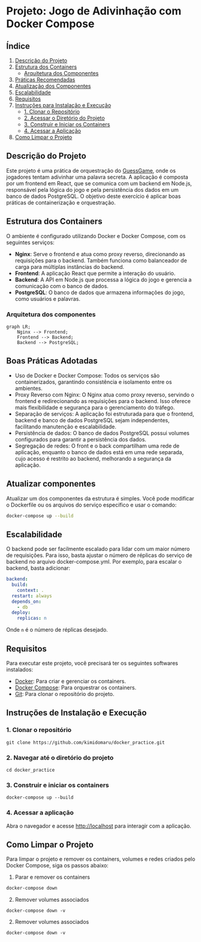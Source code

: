 # Projeto: Jogo de Adivinhação com Docker Compose

## Índice
1. [Descrição do Projeto](#descrição-do-projeto)
2. [Estrutura dos Containers](#estrutura-dos-containers)
    - [Arquitetura dos Componentes](#arquitetura-dos-componentes)
3. [Práticas Recomendadas](#práticas-recomendadas)
4. [Atualização dos Componentes](#atualização-dos-componentes)
5. [Escalabilidade](#escalabilidade)
6. [Requisitos](#requisitos)
7. [Instruções para Instalação e Execução](#instruções-para-instalação-e-execução)
    - [1. Clonar o Repositório](#1-clonar-o-repositório)
    - [2. Acessar o Diretório do Projeto](#2-acessar-o-diretório-do-projeto)
    - [3. Construir e Iniciar os Containers](#3-construir-e-iniciar-os-containers)
    - [4. Acessar a Aplicação](#4-acessar-a-aplicação)
8. [Como Limpar o Projeto](#como-limpar-o-projeto)

## Descrição do Projeto

Este projeto é uma prática de orquestração do [GuessGame](https://github.com/fams/guess_game), onde os jogadores tentam adivinhar uma palavra secreta. A aplicação é composta por um frontend em React, que se comunica com um backend em Node.js, responsável pela lógica do jogo e pela persistência dos dados em um banco de dados PostgreSQL. O objetivo deste exercício é aplicar boas práticas de containerização e orquestração.

## Estrutura dos Containers

O ambiente é configurado utilizando Docker e Docker Compose, com os seguintes serviços:

- **Nginx**: Serve o frontend e atua como proxy reverso, direcionando as requisições para o backend. Também funciona como balanceador de carga para múltiplas instâncias do backend.
- **Frontend**: A aplicação React que permite a interação do usuário.
- **Backend**: A API em Node.js que processa a lógica do jogo e gerencia a comunicação com o banco de dados.
- **PostgreSQL**: O banco de dados que armazena informações do jogo, como usuários e palavras.

### Arquitetura dos componentes

```mermaid
graph LR;
    Nginx --> Frontend;
    Frontend --> Backend;
    Backend --> PostgreSQL;
```

## Boas Práticas Adotadas
- Uso de Docker e Docker Compose: Todos os serviços são containerizados, garantindo consistência e isolamento entre os ambientes.
- Proxy Reverso com Nginx: O Nginx atua como proxy reverso, servindo o frontend e redirecionando as requisições para o backend. Isso oferece mais flexibilidade e segurança para o gerenciamento do tráfego.
- Separação de serviços: A aplicação foi estruturada para que o frontend, backend e banco de dados PostgreSQL sejam independentes, facilitando manutenção e escalabilidade.
- Persistência de dados: O banco de dados PostgreSQL possui volumes configurados para garantir a persistência dos dados.
- Segregação de redes: O front e o back compartilham uma rede de aplicação, enquanto o banco de dados está em uma rede separada, cujo acesso é restrito ao backend, melhorando a segurança da aplicação.

## Atualizar componentes

Atualizar um dos componentes da estrutura é simples. Você pode modificar o Dockerfile ou os arquivos do serviço específico e usar o comando:

```bash
docker-compose up --build
```

## Escalabilidade 
O backend pode ser facilmente escalado para lidar com um maior número de requisições. Para isso, basta ajustar o número de réplicas do serviço de backend no arquivo docker-compose.yml. Por exemplo, para escalar o backend, basta adicionar:

```yaml
backend:
  build:
    context: .
  restart: always
  depends_on:
    - db
  deploy:
    replicas: n
```
Onde `n` é o número de réplicas desejado.

## Requisitos

Para executar este projeto, você precisará ter os seguintes softwares instalados:

- [Docker](https://docs.docker.com/engine/install/): Para criar e gerenciar os containers.
- [Docker Compose](https://docs.docker.com/compose/install/): Para orquestrar os containers.
- [Git](https://git-scm.com/book/en/v2/Getting-Started-Installing-Git): Para clonar o repositório do projeto.


## Instruções de Instalação e Execução

### 1. Clonar o repositório

```shell
git clone https://github.com/kimidomaru/docker_practice.git
```

### 2. Navegar até o diretório do projeto

```shell
cd docker_practice
```

### 3. Construir e iniciar os containers

```shell
docker-compose up --build
```

### 4. Acessar a aplicação

Abra o navegador e acesse [http://localhost](http://localhost) para interagir com a aplicação.

## Como Limpar o Projeto
Para limpar o projeto e remover os containers, volumes e redes criados pelo Docker Compose, siga os passos abaixo:

1. Parar e remover os containers
```bash
docker-compose down
```

2. Remover volumes associados
```
docker-compose down -v
```

2. Remover volumes associados
```
docker-compose down -v
```

